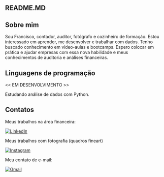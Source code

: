 
## README.MD

## Sobre mim

Sou Francisco, contador, auditor, fotógrafo e cozinheiro de formação. Estou interessado em aprender, me desenvolver e trabalhar com dados. Tenho buscado conhecimento em vídeo-aulas e bootcamps. Espero colocar em prática e ajudar empresas com essa nova habilidade e meus conhecimentos de auditoria e análises financeiras.


## Linguagens de programação

<< EM DESENVOLVIMENTO >>

Estudando análise de dados com Python.


## Contatos

Meus trabalhos na área financeira:

[![LinkedIn](https://img.shields.io/badge/linkedin-0D1117.svg?style=for-the-badge&logo=linkedin&logoColor=CC6699)](https://www.linkedin.com/in/francisco-meira-154bb027)

Meus trabalhos com fotografia (quadros fineart)

[![Instagram](https://img.shields.io/badge/Instagram-000?style=for-the-badge&logo=instagram&logoColor=CC6699)](https://www.instagram.com/meira.fotoarte/)

Meu contato de e-mail:

[![Gmail](https://img.shields.io/badge/Gmail-0D1117?style=for-the-badge&logo=gmail&logoColor=CC6699)](mailto:meira.francisco@gmail.com)

